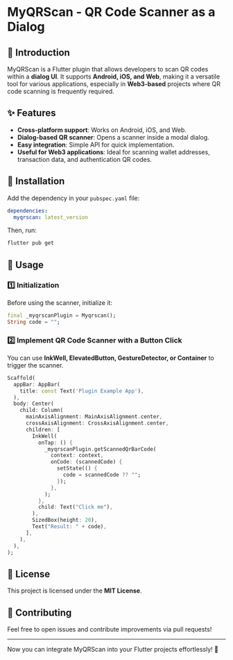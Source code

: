# MyQRScan - QR Code Scanner as a Dialog

## 📌 Introduction
MyQRScan is a Flutter plugin that allows developers to scan QR codes within a **dialog UI**. It supports **Android, iOS, and Web**, making it a versatile tool for various applications, especially in **Web3-based** projects where QR code scanning is frequently required.

## ✨ Features
- **Cross-platform support**: Works on Android, iOS, and Web.
- **Dialog-based QR scanner**: Opens a scanner inside a modal dialog.
- **Easy integration**: Simple API for quick implementation.
- **Useful for Web3 applications**: Ideal for scanning wallet addresses, transaction data, and authentication QR codes.

## 🚀 Installation
Add the dependency in your `pubspec.yaml` file:

```yaml
dependencies:
  myqrscan: latest_version
```

Then, run:
```sh
flutter pub get
```

## 🔧 Usage
### 1️⃣ Initialization
Before using the scanner, initialize it:
```dart
final _myqrscanPlugin = Myqrscan();
String code = "";
```

### 2️⃣ Implement QR Code Scanner with a Button Click
You can use **InkWell, ElevatedButton, GestureDetector, or Container** to trigger the scanner.

```dart
Scaffold(
  appBar: AppBar(
    title: const Text('Plugin Example App'),
  ),
  body: Center(
    child: Column(
      mainAxisAlignment: MainAxisAlignment.center,
      crossAxisAlignment: CrossAxisAlignment.center,
      children: [
        InkWell(
          onTap: () {
            _myqrscanPlugin.getScannedQrBarCode(
              context: context,
              onCode: (scannedCode) {
                setState(() {
                  code = scannedCode ?? "";
                });
              },
            );
          },
          child: Text("Click me"),
        ),
        SizedBox(height: 20),
        Text("Result: " + code),
      ],
    ),
  ),
);
```

## 📜 License
This project is licensed under the **MIT License**.

## 🙌 Contributing
Feel free to open issues and contribute improvements via pull requests!

---

Now you can integrate MyQRScan into your Flutter projects effortlessly! 🚀

